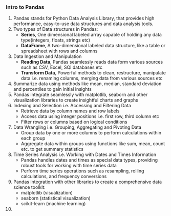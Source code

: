 ### Intro to Pandas
1. Pandas stands for Python Data Analysis Library, that provides high performance, easy-to-use data structures and data analysis tools.
2. Two types of Data structures in Pandas:
    - **Series**, One dimensional labeled array capable of holding any data type(integers, floats, strings etc)
    - **DataFrame**, A two-dimensional labeled data structure, like a table or spreadsheet with rows and columns
3. Data Ingestion and Manipulation
    - **Reading Data**, Pandas seamlessly reads data form various sources such as CSV, Excel, SQl databases etc
    - **Transform Data**, Powerful methods to clean, restructure, manipulate data i.e. renaming columns, merging data from various sources etc
4. Summarize data using methods like mean, median, standard deviation and percentiles to gain initial insights
5. Pandas integrate seamlessly with matplotlib, seaborn and other visualization libraries to create insightful charts and graphs
6. Indexing and Selection i.e. Accessing and Filtering Data
    - Retrieve data by column names and row labels
    - Access data using integer positions i.e. first row, third column etc
    - Filter rows or columns based on logical conditions
7. Data Wrangling i.e. Grouping, Aggregating and Pivoting Data
    - Group data by one or more columns to perform calculations within each group
    - Aggregate data within groups using functions like sum, mean, count etc. to get summary statistics
8. Time Series Analysis i.e. Working with Dates and Times Information
    - Pandas handles dates and times as special data types, providing robust tools for working with time series data
    - Perform time series operations such as resampling, rolling calculations, and frequency conversions
9. Pandas integration with other libraries to create a comprehensive data science toolkit:
    - matplotlib (visualization)
    - seaborn (statistical visualization)
    - scikit-learn (machine learning)
10. 